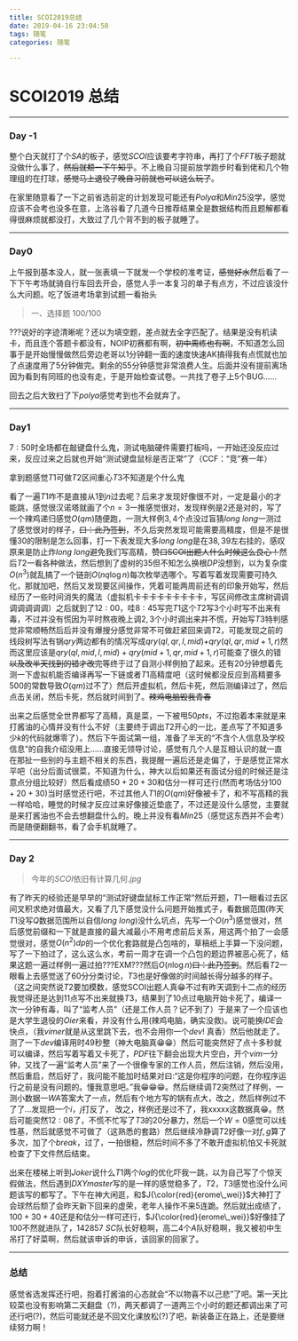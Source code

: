 ```yaml
---
title: SCOI2019总结
date: 2019-04-16 23:04:58
tags: 随笔
categories: 随笔

---
```


# SCOI2019 总结

---

### Day -1

整个白天就打了个$SA$的板子，感觉$SCOI$应该要考字符串，再打了个$FFT$板子题就没做什么事了，~~然后就颓一下午知乎~~。不上晚自习提前放学跑步时看到佬和几个物理组的在打球，~~感觉马上退役了晚自习前就也可以这么玩了~~。

在家里随意看了一下之前省选前定的计划发现可能还有$Polya$和$Min25$没学，感觉应该不会考也没多在意，上洛谷看了几道今日推荐结果全是数据结构而且题解都看得很麻烦就都没打，大致过了几个背不到的板子就睡了。

---
### Day0

上午报到基本没人，就一张表填一下就发一个学校的准考证，~~感觉好水~~然后看了一下下午考场就骑自行车回去开会，感觉人手一本复习的单子有点方，不过应该没什么大问题。吃了饭进考场拿到试题一看抬头

> 一、选择题 100/100

???说好的字迹清晰呢？还以为填空题，差点就去全字匹配了。结果是没有机读卡，而且连个答题卡都没有，NOIP初赛都有啊，~~初中周练也有啊~~，不知道怎么回事于是开始慢慢做然后旁边老哥以1分钟翻一面的速度快速AK搞得我有点慌就也加了点速度用了5分钟做完。剩余的$55$分钟感觉非常浪费人生。后面并没有提前离场因为看到有同班的也没有走，于是开始检查试卷。一共找了卷子上$5$个BUG……

回去之后大致扫了下$polya$感觉考到也不会就弃了。

---
### Day1

$7:50$时全场都在敲键盘什么鬼，测试电脑硬件需要打板吗，一开始还没反应过来，反应过来之后就也开始“测试键盘鼠标是否正常”了（CCF：“竞”赛一年）

拿到题感觉$T1$可做$T2$区间重心$T3$不知道是个什么鬼

看了一遍$T1$咋不是直接从$1$到$n$过去呢？后来才发现好像很不对，一定是最小的才能跳，感觉很汉诺塔就画了个$n=3$一推感觉很对，发现样例是$2$还是对的，写了一个辣鸡递归感觉${O}(qm)$随便跑，一测大样例$3,4$个点没过盲猜$long\ long$一测过了感觉很对的样子，~~曰：此乃签到~~，不久后突然发现可能需要高精度，但是不是很懂$30$的限制是怎么回事，打一下表发现大多$long\ long$是在$38,39$左右挂的，感叹原来是防止炸$long\ long$避免我们写高精，~~赞曰SCOI出题人什么时候这么良心！~~然后$T2$一看各种做法，然后想到了虚树的$35$但不知怎么换根$DP$没想到，以为复杂度$O(n^3)$就乱搞了一个链剖$O(nq\log n)$每次枚举选哪个。写着写着发现需要可持久化，那就加吧，然后又发现要区间操作，凭着可能两周前还有的印象开始写，然后经历了一些时间消失的魔法（虚拟机卡卡卡卡卡卡卡卡卡，写区间修改主席树调调调调调调调）之后就到了$12:00$，哇$8:45$写完$T1$这个$T2$写$3$个小时写不出来有毒，不过并没有慌因为平时熬夜晚上调$2,3$个小时调出来并不慌，开始写$T3$特判感觉非常顺畅然后后并没有爆搜分感觉非常不可做赶紧回来调$T2$，可能发现之前的线段树写法有锅$qry$两边都有的情况写成$qry(ql,qr,l,mid)$$+$$qry(ql,qr,mid+1,r)$然而这里应该是$qry(ql,mid,l,mid)+qry(mid+1,qr,mid+1,r)$可能查了很久的错~~以及改半天找到的错才改完~~等终于过了自测小样例拍了起来。还有$20$分钟想着先测一下虚拟机能否编译再写一下链或者$T1$高精度吧（这时候都没反应到高精要多$500$的常数导致$O(qm)$过不了）然后开虚拟机，然后卡死，然后测编译过了，然后点击关闭，然后卡死，然后就时间到了。~~辣鸡电脑毁我青春~~

出来之后感觉全世界都写了高精，真是菜，一下被甩$50pts$，不过抱着本来就是来打酱油的心情并没有什么不好（主要终于调出$T2$开心的一比，差点写了不知道多少$k$的代码就爆零了）。然后下午面试第一组，准备了半天的“不含个人信息及学校信息”的自我介绍没用上......直接无领导讨论，感觉有几个人是互相认识的就一直在那扯一些别的与主题不相关的东西，我提醒一遍后还是走偏了，于是感觉正常水平吧（出分后面试很菜，不知道为什么，神大以后如果还有面试分组的时候还是注意点分组比较好）然后看成绩$50+20+30$和估分一样可还行(然而考场估分$100+20+30$)当时感觉还行吧，不过其他人$T1$的$O(qm)$好像被卡了，和不写高精的我一样哈哈，睡觉的时候才反应过来好像接近垫底了，不过还是没什么感觉，主要就是来打酱油也不会去想翻盘什么的。晚上并没有看$Min25$（感觉这东西并不会考）而是随便翻翻书，看了会手机就睡了。

---
### Day 2

> 今年的$SCOI$依旧有计算几何$.jpg$

有了昨天的经验还是早早的“测试好键盘鼠标工作正常”然后开题，$T1$一眼看过去区间叉积求绝对值最大，又看了几下感觉没什么问题开始推式子，看数据范围(昨天$T1$没写$Q$数据范围所以自信$long\ long$)没什么坑点，先写一个$O(n^3)$感觉很对，然后感觉前缀和一下就是直接的最大减最小不用考虑前后关系，用这两个拍了一会感觉很对，感觉$O(n^2)dp$的一个优化套路就是凸包啥的，草稿纸上手算一下没问题，写了一下拍过了，这么这么水，考前一周才在调一个凸包的题边界被恶心死了，结果这题一遍过样例一遍过拍???EXM???然后$O(n\log n)$~~曰：此乃签到~~。然后看$T2$一眼看上去感觉送了$60$分分类讨论，$T3$也是好像做的时间越长得分越多的样子。（这之间突然说$T2$要加模数，感觉SCOI出题人真😁不过有昨天调到十二点的经历我觉得还是达到$11$点写不出来就换$T3$，结果到了$10$点过电脑开始卡死了，编译一次一分钟有毒，叫了“监考人员”（还是工作人员？记不到了）于是来了一个应该也是大学生退役的$Oier$来看，并没有什么用(辣鸡电脑，确实没救)。说可能换$IDE$会快点，（我$vimer$就是从这里跳下去，也不会用你一个$dev$! 真香）然后他就走了。测了一下$dev$编译用时$49$秒整（神大电脑真😁😁）然后可能突然好了点十多秒就可以编译，然后写着写着又卡死了，$PDF$往下翻会出现大片空白，开个$vim$一分钟，又找了一遍“监考人员”来了一个很像专家的工作人员，然后注销，然后没用，然后重启，然后好了，我问能不能加时结果对曰:“这是你程序的问题，在你程序运行之前是没有问题的。懂我意思吧。”我😁😁😁。然后继续调$T2$突然过了样例，一测小数据一$WA$答案大了一点，然后有个地方写的锅有点大，改之，然后样例过不了了...发现把一个$i$，$j$打反了， 改之，样例还是过不了，我xxxxx这数据真😁。然后可能突然$12:08$了，不慌不忙写了$T3$的$20$分暴力，然后一个$W=0$感觉可以线性基，然后就感觉不可做了（这熟悉的套路）然后继续冷静调$T2$好像一对$f,g$算了多次，加了个$break$，过了，一拍很稳，然后时间不多了不敢开虚拟机怕又卡死就检查了下文件然后结束。

出来在楼梯上听到$Joker$说什么$T1$两个$log$的优化吓我一跳，以为自己写了个惊天假做法，然后遇到$DXY master$写的是一样的感觉稳多了，$T2$，$T3$感觉也没什么问题该写的都写了。下午在神大闲逛，和$J{\color{red}{erome\_wei}}$大神打了会球然后颓了会昨天新下回来的虚荣，老年人操作不来$5$连跪。然后就出成绩了，$100+30+40$还是和估分一样可还行，$J{\color{red}{erome\_wei}}$好像挂了$100$不然就进队了，$142857\ SC$队长好稳啊，高二$4$个$A$队好稳啊，我又被初中生吊打了好菜啊，然后就该申诉的申诉，该回家的回家了。

---
### 总结

感觉省选发挥还行吧，抱着打酱油的心态就会“不以物喜不以己悲”了吧。第一天比较菜也没有影响第二天翻盘（?)，两天都调了一道两三个小时的题还都调出来了可还行吧(?)，然后可能就还是不回文化课放松(?)了吧，新装备正在路上，还是要继续努力啊！
